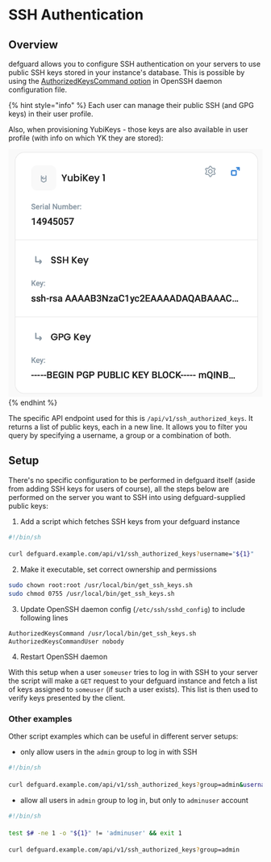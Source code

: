 # SSH Authentication

## Overview

defguard allows you to configure SSH authentication on your servers to use public SSH keys stored in your instance's database. This is possible by using the [AuthorizedKeysCommand option](http://man.openbsd.org/cgi-bin/man.cgi/OpenBSD-current/man5/sshd\_config.5#AuthorizedKeysCommand) in OpenSSH daemon configuration file.

{% hint style="info" %}
Each user can manage their public SSH (and GPG keys) in their user profile.

Also, when provisioning YubiKeys - those keys are also available in user profile (with info on which YK they are stored):

![](../.gitbook/assets/yk.png)
{% endhint %}

The specific API endpoint used for this is `/api/v1/ssh_authorized_keys`. It returns a list of public keys, each in a new line. It allows you to filter you query by specifying a username, a group or a combination of both.

## Setup

There's no specific configuration to be performed in defguard itself (aside from adding SSH keys for users of course), all the steps below are performed on the server you want to SSH into using defguard-supplied public keys:

1. Add a script which fetches SSH keys from your defguard instance

```bash
#!/bin/sh

curl defguard.example.com/api/v1/ssh_authorized_keys?username="${1}"
```

2. Make it executable, set correct ownership and permissions

```sh
sudo chown root:root /usr/local/bin/get_ssh_keys.sh
sudo chmod 0755 /usr/local/bin/get_ssh_keys.sh
```

3. Update OpenSSH daemon config (`/etc/ssh/sshd_config`) to include following lines

```
AuthorizedKeysCommand /usr/local/bin/get_ssh_keys.sh
AuthorizedKeysCommandUser nobody
```

4. Restart OpenSSH daemon

With this setup when a user `someuser` tries to log in with SSH to your server the script will make a `GET` request to your defguard instance and fetch a list of keys assigned to `someuser` (if such a user exists). This list is then used to verify keys presented by the client.

### Other examples

Other script examples which can be useful in different server setups:

* only allow users in the `admin` group to log in with SSH

```bash
#!/bin/sh

curl defguard.example.com/api/v1/ssh_authorized_keys?group=admin&username="${1}"
```

* allow all users in `admin` group to log in, but only to `adminuser` account

```bash
#!/bin/sh

test $# -ne 1 -o "${1}" != 'adminuser' && exit 1

curl defguard.example.com/api/v1/ssh_authorized_keys?group=admin
```
